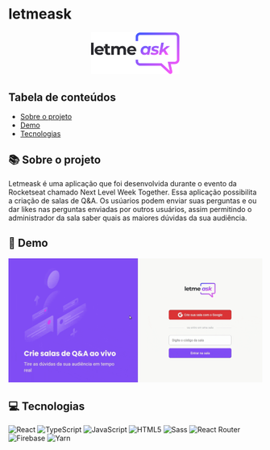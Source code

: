 # letmeask

<div align="center">
  <img src="src/assets/images/logo.svg" alt="Letmeask Logo" width="35%" />
</div>

## Tabela de conteúdos

* [Sobre o projeto](#books-sobre-o-projeto)
* [Demo](#art-demo)
* [Tecnologias](#computer-tecnologias)

## :books: Sobre o projeto

Letmeask é uma aplicação que foi desenvolvida durante o evento da Rocketseat chamado Next Level Week Together. Essa aplicação possibilita a criação de salas de Q&A. Os usúarios podem enviar suas perguntas e ou  dar likes nas perguntas enviadas por outros usuários, assim permitindo o administrador da sala saber quais as maiores dúvidas da sua audiência.

## :art: Demo

![Letmeask Demo](.github/letmeask-demonstration.gif)

## :computer: Tecnologias

![React](https://img.shields.io/badge/-React-20232a?style=for-the-badge&logo=react)
![TypeScript](https://img.shields.io/badge/-TypeScript-3178c6?style=for-the-badge&logo=typescript&logoColor=white)
![JavaScript](https://img.shields.io/badge/-JavaScript-f7df1e?style=for-the-badge&logo=javascript&logoColor=black)
![HTML5](https://img.shields.io/badge/-HTML5-e34f26?style=for-the-badge&logo=html5&logoColor=white)
![Sass](https://img.shields.io/badge/-Sass-cc6699?style=for-the-badge&logo=sass&logoColor=white)
![React Router](https://img.shields.io/badge/-React_Router-ca4245?style=for-the-badge&logo=react-router&logoColor=white)
![Firebase](https://img.shields.io/badge/-Firebase-ffca28?style=for-the-badge&logo=firebase&logoColor=black)
![Yarn](https://img.shields.io/badge/-Yarn-2c8ebb?style=for-the-badge&logo=yarn&logoColor=white)

